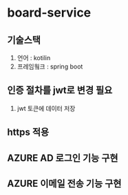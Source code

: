 # board-service
## 기술스택
1. 언어 : kotilin
2. 프레임웤크 : spring boot
## 인증 절차를 jwt로 변경 필요
1. jwt 토큰에 데이터 저장
## https 적용
## AZURE AD 로그인 기능 구현
## AZURE 이메일 전송 기능 구현
